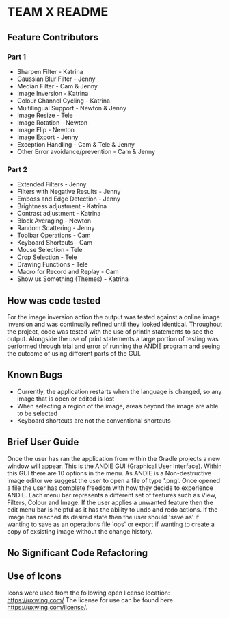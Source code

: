 # TEAM X README 

## Feature Contributors
### Part 1
- Sharpen Filter - Katrina
- Gaussian Blur Filter - Jenny
- Median Filter - Cam & Jenny
- Image Inversion - Katrina
- Colour Channel Cycling - Katrina
- Multilingual Support - Newton & Jenny
- Image Resize - Tele
- Image Rotation - Newton
- Image Flip - Newton
- Image Export - Jenny
- Exception Handling - Cam & Tele & Jenny
- Other Error avoidance/prevention - Cam & Jenny
### Part 2
 - Extended Filters - Jenny
 - Filters with Negative Results - Jenny
 - Emboss and Edge Detection - Jenny
 - Brightness adjustment - Katrina 
 - Contrast adjustment - Katrina 
 - Block Averaging - Newton 
 - Random Scattering - Jenny
 - Toolbar Operations - Cam
 - Keyboard Shortcuts - Cam
 - Mouse Selection - Tele
 - Crop Selection - Tele
 - Drawing Functions - Tele
 - Macro for Record and Replay - Cam
 - Show us Something (Themes) - Katrina


  
## How was code tested 
For the image inversion action the output was tested against a online image inversion and was continually refined until they looked identical. Throughout the project, code was tested with the use of println statements to see the output. Alongside the use of print statements a large portion of testing was performed through trial and error of running the ANDIE program and seeing the outcome of using different parts of the GUI.

## Known Bugs
- Currently, the application restarts when the language is changed, so any image that is open or edited is lost
- When selecting a region of the image, areas beyond the image are able to be selected
- Keyboard shortcuts are not the conventional shortcuts 

## Brief User Guide 
Once the user has ran the application from within the Gradle projects a new window will appear. This is the ANDIE GUI (Graphical User Interface). Within this GUI there are 10 options in the menu.
As ANDIE is a Non-destructive image editor we suggest the user to open a file of type '.png'. Once opened a file the user has complete freedom with how they decide to experience ANDIE. Each menu bar represents a different set of features such as View, Filters, Colour and Image. If the user applies a unwanted feature then the edit menu bar is helpful as it has the ability to undo and redo actions. If the image has reached its desired state then the user should 'save as' if wanting to save as an operations file 'ops' or export if wanting to create a copy of exsisting image without the change history.

## No Significant Code Refactoring


## Use of Icons
Icons were used from the following open license location:
https://uxwing.com/ The license for use can be found here https://uxwing.com/license/.